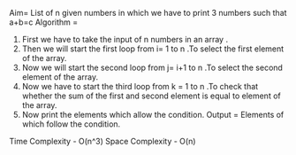 Aim= List of n given numbers in which we have to print 3 numbers such that a+b=c
Algorithm =  
1. First we have to take the input of n numbers in an array .
2. Then we will start the first loop from i= 1 to n .To select the first element of the array.
3. Now we will start the second loop from j= i+1 to n .To select the second element of the array.
4. Now we have to start the third loop from k = 1 to n .To check that whether the sum of the first and second element is equal to element of the array.
5. Now print the elements which allow the condition.
Output = 
Elements of which follow the condition.

Time Complexity - O(n^3)
Space Complexity - O(n)
